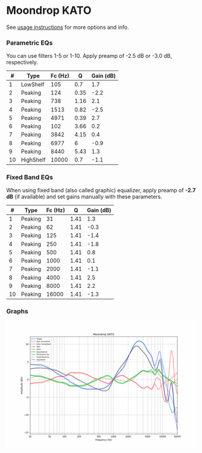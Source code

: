 # Moondrop KATO
See [usage instructions](https://github.com/jaakkopasanen/AutoEq#usage) for more options and info.

### Parametric EQs
You can use filters 1-5 or 1-10. Apply preamp of -2.5 dB or -3.0 dB, respectively.

|   # | Type      |   Fc (Hz) |    Q |   Gain (dB) |
|-----|-----------|-----------|------|-------------|
|   1 | LowShelf  |       105 | 0.7  |         1.7 |
|   2 | Peaking   |       124 | 0.35 |        -2.2 |
|   3 | Peaking   |       738 | 1.16 |         2.1 |
|   4 | Peaking   |      1513 | 0.82 |        -2.5 |
|   5 | Peaking   |      4971 | 0.39 |         2.7 |
|   6 | Peaking   |       102 | 3.66 |         0.2 |
|   7 | Peaking   |      3842 | 4.15 |         0.4 |
|   8 | Peaking   |      6977 | 6    |        -0.9 |
|   9 | Peaking   |      8440 | 5.43 |         1.3 |
|  10 | HighShelf |     10000 | 0.7  |        -1.1 |

### Fixed Band EQs
When using fixed band (also called graphic) equalizer, apply preamp of **-2.7 dB** (if available) and set gains manually with these parameters.

|   # | Type    |   Fc (Hz) |    Q |   Gain (dB) |
|-----|---------|-----------|------|-------------|
|   1 | Peaking |        31 | 1.41 |         1.3 |
|   2 | Peaking |        62 | 1.41 |        -0.3 |
|   3 | Peaking |       125 | 1.41 |        -1.4 |
|   4 | Peaking |       250 | 1.41 |        -1.8 |
|   5 | Peaking |       500 | 1.41 |         0.8 |
|   6 | Peaking |      1000 | 1.41 |         0.1 |
|   7 | Peaking |      2000 | 1.41 |        -1.1 |
|   8 | Peaking |      4000 | 1.41 |         2.5 |
|   9 | Peaking |      8000 | 1.41 |         2.2 |
|  10 | Peaking |     16000 | 1.41 |        -1.3 |

### Graphs
![](./Moondrop%20KATO.png)
